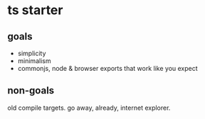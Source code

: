 # ts starter

## goals

- simplicity
- minimalism
- commonjs, node & browser exports that work like you expect

## non-goals

old compile targets. go away, already, internet explorer.

